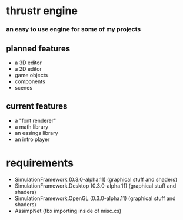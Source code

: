 # thrustr engine
### an easy to use engine for some of my projects

## planned features
- a 3D editor
- a 2D editor
- game objects
- components
- scenes

## current features
- a "font renderer"
- a math library
- an easings library
- an intro player

# requirements
- SimulationFramework (0.3.0-alpha.11)             (graphical stuff and shaders)
- SimulationFramework.Desktop (0.3.0-alpha.11)     (graphical stuff and shaders)
- SimulationFramework.OpenGL (0.3.0-alpha.11)      (graphical stuff and shaders)
- AssimpNet                                        (fbx importing inside of misc.cs)